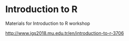 # Introduction to R

Materials for Introduction to R workshop

http://www.igs2018.mu.edu.tr/en/introduction-to-r-3706

